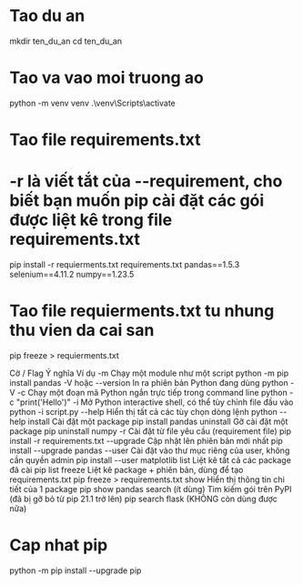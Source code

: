 # Tao du an
mkdir ten_du_an
cd ten_du_an

# Tao va vao moi truong ao
python -m venv venv
.\venv\Scripts\activate

# Tao file requirements.txt
# -r là viết tắt của --requirement, cho biết bạn muốn pip cài đặt các gói được liệt kê trong file requirements.txt
pip install -r requierments.txt
requirements.txt
    pandas==1.5.3
    selenium==4.11.2
    numpy==1.23.5

# Tao file requierments.txt tu nhung thu vien da cai san
pip freeze > requierments.txt

Cờ / Flag	Ý nghĩa	Ví dụ
-m	Chạy một module như một script	python -m pip install pandas
-V hoặc --version	In ra phiên bản Python đang dùng	python -V
-c	Chạy một đoạn mã Python ngắn trực tiếp trong command line	python -c "print('Hello')"
-i	Mở Python interactive shell, có thể tùy chỉnh file đầu vào	python -i script.py
--help	Hiển thị tất cả các tùy chọn dòng lệnh	python --help
install	Cài đặt một package	pip install pandas
uninstall	Gỡ cài đặt một package	pip uninstall numpy
-r	Cài đặt từ file yêu cầu (requirement file)	pip install -r requirements.txt
--upgrade	Cập nhật lên phiên bản mới nhất	pip install --upgrade pandas
--user	Cài đặt vào thư mục riêng của user, không cần quyền admin	pip install --user matplotlib
list	Liệt kê tất cả các package đã cài	pip list
freeze	Liệt kê package + phiên bản, dùng để tạo requirements.txt	pip freeze > requirements.txt
show	Hiển thị thông tin chi tiết của 1 package	pip show pandas
search (ít dùng)	Tìm kiếm gói trên PyPI (đã bị gỡ bỏ từ pip 21.1 trở lên)	pip search flask (KHÔNG còn dùng được nữa)


# Cap nhat pip 
python -m pip install --upgrade pip
